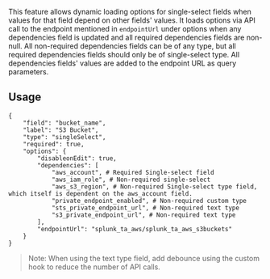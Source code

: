 This feature allows dynamic loading options for single-select fields when values for that field depend on other fields' values. It loads options via API call to the endpoint mentioned in `endpointUrl` under options when any dependencies field is updated and all required dependencies fields are non-null.
All non-required dependencies fields can be of any type, but all required dependencies fields should only be of single-select type.
All dependencies fields' values are added to the endpoint URL as query parameters.

## Usage
```
{
    "field": "bucket_name",
    "label": "S3 Bucket",
    "type": "singleSelect",
    "required": true,
    "options": {
        "disableonEdit": true,
        "dependencies": [
            "aws_account", # Required Single-select field
            "aws_iam_role", # Non-required single-select
            "aws_s3_region", # Non-required Single-select type field, which itself is dependent on the aws_account field.
            "private_endpoint_enabled", # Non-required custom type
            "sts_private_endpoint_url", # Non-required text type 
            "s3_private_endpoint_url", # Non-required text type 
        ],
        "endpointUrl": "splunk_ta_aws/splunk_ta_aws_s3buckets"
    }
}
```

> Note: When using the text type field, add debounce using the custom hook to reduce the number of API calls.